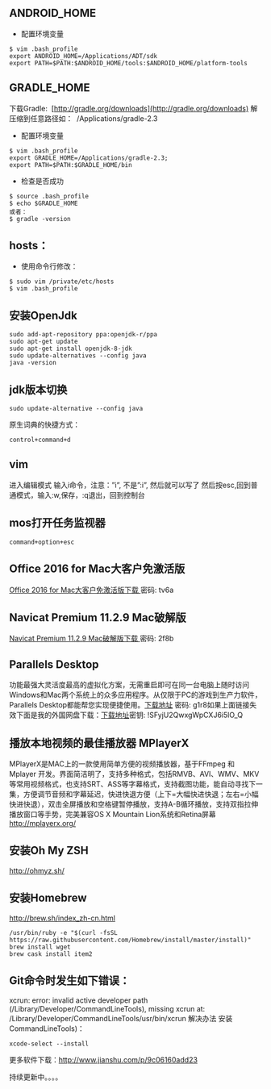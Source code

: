 ## ANDROID_HOME
- 配置环境变量
```
$ vim .bash_profile 
export ANDROID_HOME=/Applications/ADT/sdk
export PATH=$PATH:$ANDROID_HOME/tools:$ANDROID_HOME/platform-tools
```

## GRADLE_HOME
下载Gradle: 
[http://gradle.org/downloads](http://gradle.org/downloads)
解压缩到任意路径如： 
/Applications/gradle-2.3
- 配置环境变量
```
$ vim .bash_profile 
export GRADLE_HOME=/Applications/gradle-2.3;
export PATH=$PATH:$GRADLE_HOME/bin
```
- 检查是否成功
```
$ source .bash_profile
$ echo $GRADLE_HOME 
或者：
$ gradle -version
```

## hosts：
- 使用命令行修改：
```
$ sudo vim /private/etc/hosts
$ vim .bash_profile 
```



## 安装OpenJdk
```
sudo add-apt-repository ppa:openjdk-r/ppa
sudo apt-get update
sudo apt-get install openjdk-8-jdk
sudo update-alternatives --config java
java -version
```

## jdk版本切换
```
sudo update-alternative --config java
```

原生词典的快捷方式：
```
control+command+d
```

## vim
进入编辑模式
输入i命令，注意：”i”, 不是”:i”, 然后就可以写了
然后按esc,回到普通模式，输入:w,保存，:q退出，回到控制台

## mos打开任务监视器
```
command+option+esc
```

## Office 2016 for Mac大客户免激活版
[Office 2016 for Mac大客户免激活版下载 ](http://pan.baidu.com/s/1kV4HSf9%20)密码: tv6a

## Navicat Premium 11.2.9 Mac破解版
[Navicat Premium 11.2.9 Mac破解版下载 ](http://pan.baidu.com/s/1jIReA3O%20)密码: 2f8b

## Parallels Desktop
功能最强大灵活度最高的虚拟化方案，无需重启即可在同一台电脑上随时访问Windows和Mac两个系统上的众多应用程序。从仅限于PC的游戏到生产力软件，Parallels Desktop都能帮您实现便捷使用。[下载地址](https://pan.baidu.com/s/1kUBuWi7) 密码: g1r8如果上面链接失效下面是我的外国网盘下载：[下载地址](https://mega.nz/#F!d8NhiagA)密钥: !SFyjU2QwxgWpCXJ6i5lO_Q

## 播放本地视频的最佳播放器 MPlayerX
MPlayerX是MAC上的一款使用简单方便的视频播放器，基于FFmpeg 和 Mplayer 开发。界面简洁明了，支持多种格式，包括RMVB、AVI、WMV、MKV等常用视频格式，也支持SRT、ASS等字幕格式，支持截图功能，能自动寻找下一集，方便调节音频和字幕延迟，快进快退方便（上下=大幅快进快退；左右=小幅快进快退），双击全屏播放和空格键暂停播放，支持A-B循环播放，支持双指拉伸播放窗口等手势，完美兼容OS X Mountain Lion系统和Retina屏幕
http://mplayerx.org/

## 安装Oh My ZSH
http://ohmyz.sh/

## 安装Homebrew
http://brew.sh/index_zh-cn.html
```
/usr/bin/ruby -e "$(curl -fsSL https://raw.githubusercontent.com/Homebrew/install/master/install)"
brew install wget
brew cask install item2
```
## Git命令时发生如下错误：
xcrun: error: invalid active developer path (/Library/Developer/CommandLineTools), missing xcrun at: /Library/Developer/CommandLineTools/usr/bin/xcrun
解决办法 安装CommandLineTools)：
```
xcode-select --install   
```

更多软件下载：http://www.jianshu.com/p/9c06160add23


持续更新中。。。。
